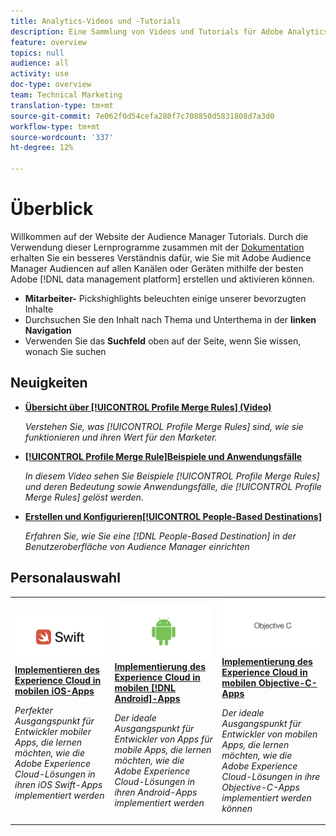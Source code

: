 ```yaml
---
title: Analytics-Videos und -Tutorials
description: Eine Sammlung von Videos und Tutorials für Adobe Analytics.
feature: overview
topics: null
audience: all
activity: use
doc-type: overview
team: Technical Marketing
translation-type: tm+mt
source-git-commit: 7e062f0d54cefa280f7c708850d5831808d7a3d0
workflow-type: tm+mt
source-wordcount: '337'
ht-degree: 12%

---
```



# Überblick

Willkommen auf der Website der Audience Manager Tutorials.  Durch die Verwendung dieser Lernprogramme zusammen mit der [Dokumentation](https://experienceleague.adobe.com/docs/audience-manager/user-guide/aam-home.html) erhalten Sie ein besseres Verständnis dafür, wie Sie mit Adobe Audience Manager Audiencen auf allen Kanälen oder Geräten mithilfe der besten Adobe [!DNL data management platform] erstellen und aktivieren können.

* **Mitarbeiter-** Pickshighlights beleuchten einige unserer bevorzugten Inhalte
* Durchsuchen Sie den Inhalt nach Thema und Unterthema in der **linken Navigation**
* Verwenden Sie das **Suchfeld** oben auf der Seite, wenn Sie wissen, wonach Sie suchen

## Neuigkeiten

* **[Übersicht über  [!UICONTROL Profile Merge Rules] (Video)](build-and-manage-audiences/profile-merge/overview-of-profile-merge-rules.md)**

   *Verstehen Sie, was  [!UICONTROL Profile Merge Rules] sind, wie sie funktionieren und ihren Wert für den Marketer.*

* **[[!UICONTROL Profile Merge Rule]Beispiele und Anwendungsfälle](build-and-manage-audiences/profile-merge/profile-merge-rule-examples-and-use-cases.md)**

   *In diesem Video sehen Sie Beispiele  [!UICONTROL Profile Merge Rules] und deren Bedeutung sowie Anwendungsfälle, die  [!UICONTROL Profile Merge Rules] gelöst werden.*

* **[Erstellen und Konfigurieren[!UICONTROL People-Based Destinations]](data-activation/people-based-destinations/create-and-configure-people-based-destinations.md)**

   *Erfahren Sie, wie Sie eine  [!DNL People-Based Destination] in der Benutzeroberfläche von Audience Manager einrichten*

## Personalauswahl

<table>
<tr>
  <td>
    <a href="https://docs.adobe.com/content/help/en/experience-cloud/implementing-in-mobile-ios-swift-apps-with-launch/index.html">
      <img alt="Miniaturbild für das Tutorial "Implementing the Experience Cloud in Mobile iOS Swift Applications"" src="assets/thumb_swift.png" />
    </a>
    <div>
      <a href="https://docs.adobe.com/content/help/en/experience-cloud/implementing-in-mobile-ios-swift-apps-with-launch/index.html">
    <strong>Implementieren des Experience Cloud in mobilen iOS-Apps</strong>
    </a>
    </div>
    <p>
    <em>Perfekter Ausgangspunkt für Entwickler mobiler Apps, die lernen möchten, wie die Adobe Experience Cloud-Lösungen in ihren iOS Swift-Apps implementiert werden</em>
    <p>
  </td>
  <td>
    <a href="https://docs.adobe.com/content/help/en/experience-cloud/implementing-in-mobile-android-apps-with-launch/index.html">
      <img alt="Miniaturbild für das Lernprogramm "Implementieren des Experience Cloud in mobilen Android-Anwendungen"" src="assets/thumb_android.png" />
    </a>
    <div>
      <a href="https://docs.adobe.com/content/help/en/experience-cloud/implementing-in-mobile-android-apps-with-launch/index.html">
    <strong>Implementierung des Experience Cloud in mobilen [!DNL Android]-Apps</strong>
    </a>
    </div>
    <p>
    <em>Der ideale Ausgangspunkt für Entwickler von Apps für mobile Apps, die lernen möchten, wie die Adobe Experience Cloud-Lösungen in ihren Android-Apps implementiert werden</em>
    <p>
  </td>
  <td>
    <a href="https://docs.adobe.com/content/help/en/experience-cloud/implementing-in-mobile-ios-objective-c-apps-with-launch/index.html">
      <img alt="Miniaturbild für das Tutorial "Implementing the Experience Cloud in Mobile Objective-C Applications"" src="assets/thumb_objective_c.png" />
    </a>
    <div>
      <a href="https://docs.adobe.com/content/help/en/experience-cloud/implementing-in-mobile-ios-objective-c-apps-with-launch/index.html">
    <strong>Implementierung des Experience Cloud in mobilen Objective-C-Apps</strong>
    </a>
    </div>
    <p>
    <em>Der ideale Ausgangspunkt für Entwickler von mobilen Apps, die lernen möchten, wie die Adobe Experience Cloud-Lösungen in ihre Objective-C-Apps implementiert werden können</em>
    <p>
  </td>
</tr>
</table>
